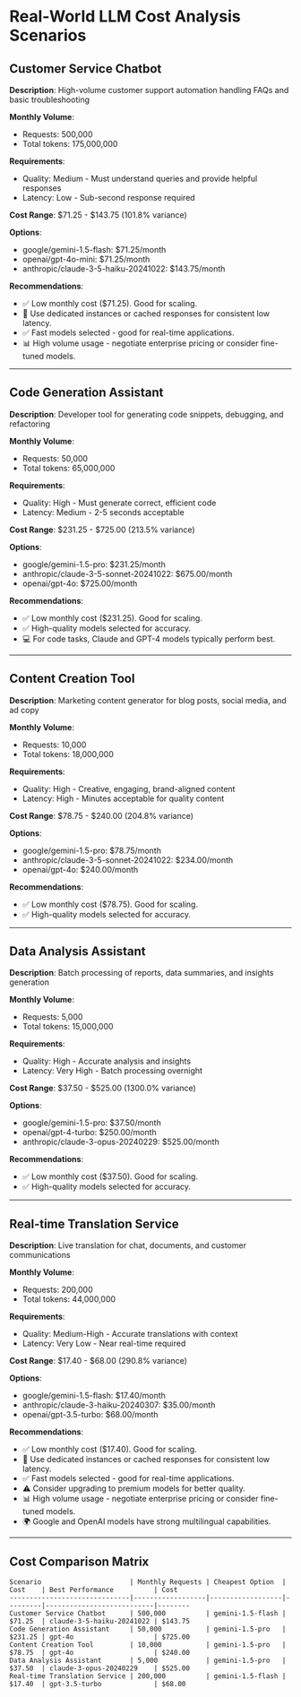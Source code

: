 # Real-World LLM Cost Analysis Scenarios

## Customer Service Chatbot

**Description**: High-volume customer support automation handling FAQs and basic troubleshooting

**Monthly Volume**:
- Requests: 500,000
- Total tokens: 175,000,000

**Requirements**:
- Quality: Medium - Must understand queries and provide helpful responses
- Latency: Low - Sub-second response required

**Cost Range**: $71.25 - $143.75 (101.8% variance)

**Options**:
- google/gemini-1.5-flash: $71.25/month
- openai/gpt-4o-mini: $71.25/month
- anthropic/claude-3-5-haiku-20241022: $143.75/month

**Recommendations**:
- ✅ Low monthly cost ($71.25). Good for scaling.
- 🚀 Use dedicated instances or cached responses for consistent low latency.
- ✅ Fast models selected - good for real-time applications.
- 📊 High volume usage - negotiate enterprise pricing or consider fine-tuned models.

---

## Code Generation Assistant

**Description**: Developer tool for generating code snippets, debugging, and refactoring

**Monthly Volume**:
- Requests: 50,000
- Total tokens: 65,000,000

**Requirements**:
- Quality: High - Must generate correct, efficient code
- Latency: Medium - 2-5 seconds acceptable

**Cost Range**: $231.25 - $725.00 (213.5% variance)

**Options**:
- google/gemini-1.5-pro: $231.25/month
- anthropic/claude-3-5-sonnet-20241022: $675.00/month
- openai/gpt-4o: $725.00/month

**Recommendations**:
- ✅ Low monthly cost ($231.25). Good for scaling.
- ✅ High-quality models selected for accuracy.
- 💻 For code tasks, Claude and GPT-4 models typically perform best.

---

## Content Creation Tool

**Description**: Marketing content generator for blog posts, social media, and ad copy

**Monthly Volume**:
- Requests: 10,000
- Total tokens: 18,000,000

**Requirements**:
- Quality: High - Creative, engaging, brand-aligned content
- Latency: High - Minutes acceptable for quality content

**Cost Range**: $78.75 - $240.00 (204.8% variance)

**Options**:
- google/gemini-1.5-pro: $78.75/month
- anthropic/claude-3-5-sonnet-20241022: $234.00/month
- openai/gpt-4o: $240.00/month

**Recommendations**:
- ✅ Low monthly cost ($78.75). Good for scaling.
- ✅ High-quality models selected for accuracy.

---

## Data Analysis Assistant

**Description**: Batch processing of reports, data summaries, and insights generation

**Monthly Volume**:
- Requests: 5,000
- Total tokens: 15,000,000

**Requirements**:
- Quality: High - Accurate analysis and insights
- Latency: Very High - Batch processing overnight

**Cost Range**: $37.50 - $525.00 (1300.0% variance)

**Options**:
- google/gemini-1.5-pro: $37.50/month
- openai/gpt-4-turbo: $250.00/month
- anthropic/claude-3-opus-20240229: $525.00/month

**Recommendations**:
- ✅ Low monthly cost ($37.50). Good for scaling.
- ✅ High-quality models selected for accuracy.

---

## Real-time Translation Service

**Description**: Live translation for chat, documents, and customer communications

**Monthly Volume**:
- Requests: 200,000
- Total tokens: 44,000,000

**Requirements**:
- Quality: Medium-High - Accurate translations with context
- Latency: Very Low - Near real-time required

**Cost Range**: $17.40 - $68.00 (290.8% variance)

**Options**:
- google/gemini-1.5-flash: $17.40/month
- anthropic/claude-3-haiku-20240307: $35.00/month
- openai/gpt-3.5-turbo: $68.00/month

**Recommendations**:
- ✅ Low monthly cost ($17.40). Good for scaling.
- 🚀 Use dedicated instances or cached responses for consistent low latency.
- ✅ Fast models selected - good for real-time applications.
- ⚠️ Consider upgrading to premium models for better quality.
- 📊 High volume usage - negotiate enterprise pricing or consider fine-tuned models.
- 🌍 Google and OpenAI models have strong multilingual capabilities.

---

## Cost Comparison Matrix

```
Scenario                      | Monthly Requests | Cheapest Option  | Cost    | Best Performance          | Cost   
------------------------------|------------------|------------------|---------|---------------------------|--------
Customer Service Chatbot      | 500,000          | gemini-1.5-flash | $71.25  | claude-3-5-haiku-20241022 | $143.75
Code Generation Assistant     | 50,000           | gemini-1.5-pro   | $231.25 | gpt-4o                    | $725.00
Content Creation Tool         | 10,000           | gemini-1.5-pro   | $78.75  | gpt-4o                    | $240.00
Data Analysis Assistant       | 5,000            | gemini-1.5-pro   | $37.50  | claude-3-opus-20240229    | $525.00
Real-time Translation Service | 200,000          | gemini-1.5-flash | $17.40  | gpt-3.5-turbo             | $68.00 
```
